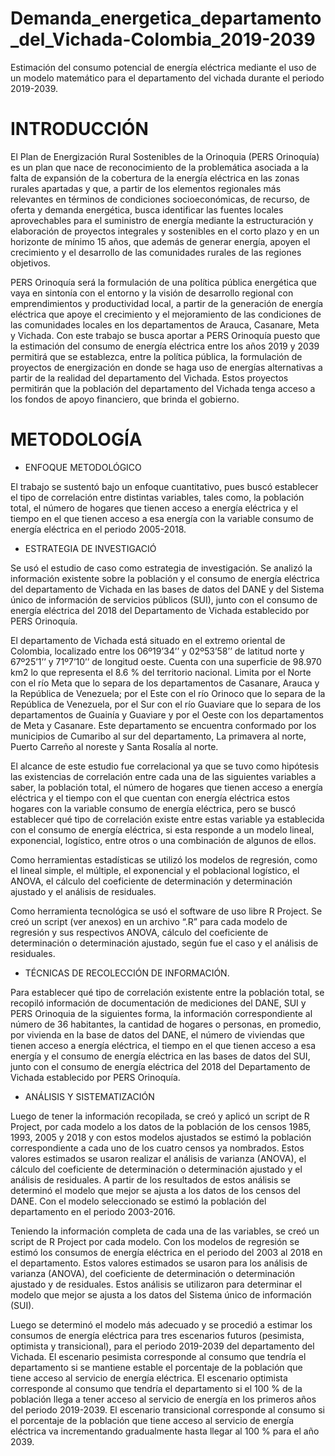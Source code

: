 # Demanda_energetica_departamento_del_Vichada-Colombia_2019-2039
Estimación del consumo potencial de energía eléctrica mediante el uso de un modelo matemático para el departamento del vichada durante el periodo 2019-2039.

# INTRODUCCIÓN

El Plan de Energización Rural Sostenibles de la Orinoquia (PERS Orinoquía) es un plan que nace de reconocimiento de la problemática asociada a la falta de
expansión de la cobertura de la energía eléctrica en las zonas rurales apartadas y que, a partir de los elementos regionales más relevantes en términos de
condiciones socioeconómicas, de recurso, de oferta y demanda energética, busca identificar las fuentes locales aprovechables para el suministro de energía
mediante la estructuración y elaboración de proyectos integrales y sostenibles en el corto plazo y en un horizonte de mínimo 15 años, que además de generar
energía, apoyen el crecimiento y el desarrollo de las comunidades rurales de las regiones objetivos.

PERS Orinoquía será la formulación de una política pública energética que vaya en sintonía con el entorno y la visión de desarrollo regional con emprendimientos y productividad local, a partir de la generación de energía eléctrica que apoye el crecimiento y el mejoramiento de las condiciones de las comunidades locales en los departamentos de Arauca, Casanare, Meta y Vichada. 
Con este trabajo se busca aportar a PERS Orinoquía puesto que la estimación del consumo de energía eléctrica entre los años 2019 y 2039 permitirá que se
establezca, entre la política pública, la formulación de proyectos de energización en donde se haga uso de energías alternativas a partir de la realidad del
departamento del Vichada. Estos proyectos permitirán que la población del departamento del Vichada tenga acceso a los fondos de apoyo financiero, que
brinda el gobierno.


# METODOLOGÍA

- ENFOQUE METODOLÓGICO

El trabajo se sustentó bajo un enfoque cuantitativo, pues buscó establecer el tipo de correlación entre distintas variables, tales como, la población total, el número de hogares que tienen acceso a energía eléctrica y el tiempo en el que tienen acceso a esa energía con la variable consumo de energía eléctrica en el periodo 2005-2018.

- ESTRATEGIA DE INVESTIGACIÓ

Se usó el estudio de caso como estrategia de investigación. Se analizó la información existente sobre la población y el consumo de energía eléctrica del
departamento de Vichada en las bases de datos del DANE y del Sistema único de información de servicios públicos (SUI), junto con el consumo de energía eléctrica del 2018 del Departamento de Vichada establecido por PERS Orinoquía.

El departamento de Vichada está situado en el extremo oriental de Colombia, localizado entre los 06º19’34’’ y 02º53’58’’ de latitud norte y 67º25’1’’ y 71º7’10’’ de longitud oeste. Cuenta con una superficie de 98.970 km2 lo que representa el 8.6 % del territorio nacional. Limita por el Norte con el río Meta que lo separa de los departamentos de Casanare, Arauca y la República de Venezuela; por el Este con el río Orinoco que lo separa de la República de Venezuela, por el Sur con el río Guaviare que lo separa de los departamentos de Guainía y Guaviare y por el Oeste con los departamentos de Meta y Casanare. Este departamento se encuentra conformado por los municipios de Cumaribo al sur del departamento, La primavera al norte, Puerto Carreño al noreste y Santa Rosalía al norte.

El alcance de este estudio fue correlacional ya que se tuvo como hipótesis las existencias de correlación entre cada una de las siguientes variables a saber, la población total, el número de hogares que tienen acceso a energía eléctrica y el tiempo con el que cuentan con energía eléctrica estos hogares con la variable consumo de energía eléctrica, pero se buscó establecer qué tipo de correlación existe entre estas variable ya establecida con el consumo de energía eléctrica, si esta responde a un modelo lineal, exponencial, logístico, entre otros o una combinación de algunos de ellos.

Como herramientas estadísticas se utilizó los modelos de regresión, como el lineal simple, el múltiple, el exponencial y el poblacional logístico, el ANOVA, el cálculo del coeficiente de determinación y determinación ajustado y el análisis de residuales.

Como herramienta tecnológica se usó el software de uso libre R Project. Se creó un script (ver anexos) en un archivo “.R” para cada modelo de regresión y sus
respectivos ANOVA, cálculo del coeficiente de determinación o determinación ajustado, según fue el caso y el análisis de residuales.

- TÉCNICAS DE RECOLECCIÓN DE INFORMACIÓN.

Para establecer qué tipo de correlación existente entre la población total, se recopiló información de documentación de mediciones del DANE, SUI y PERS
Orinoquia de la siguientes forma, la información correspondiente al número de 36 habitantes, la cantidad de hogares o personas, en promedio, por vivienda en la base de datos del DANE, el número de viviendas que tienen acceso a energía eléctrica, el tiempo en el que tienen acceso a esa energía y el consumo de energía eléctrica en las bases de datos del SUI, junto con el consumo de energía eléctrica del 2018 del Departamento de Vichada establecido por PERS Orinoquía.

- ANÁLISIS Y SISTEMATIZACIÓN

Luego de tener la información recopilada, se creó y aplicó un script de R Project, por cada modelo a los datos de la población de los censos 1985, 1993, 2005 y 2018 y con estos modelos ajustados se estimó la población correspondiente a cada uno de los cuatro censos ya nombrados. Estos valores estimados se usaron
realizar el análisis de varianza (ANOVA), el cálculo del coeficiente de determinación o determinación ajustado y el análisis de residuales. A partir de los
resultados de estos análisis se determinó el modelo que mejor se ajusta a los datos de los censos del DANE. Con el modelo seleccionado se estimó la población
del departamento en el periodo 2003-2016.

Teniendo la información completa de cada una de las variables, se creó un script de R Project por cada modelo. Con los modelos de regresión se estimó los
consumos de energía eléctrica en el periodo del 2003 al 2018 en el departamento. Estos valores estimados se usaron para los análisis de varianza (ANOVA), del
coeficiente de determinación o determinación ajustado y de residuales. Estos análisis se utilizaron para determinar el modelo que mejor se ajusta a los datos del Sistema único de información (SUI).

Luego se determinó el modelo más adecuado y se procedió a estimar los consumos de energía eléctrica para tres escenarios futuros (pesimista, optimista y
transicional), para el periodo 2019-2039 del departamento del Vichada. El escenario pesimista corresponde al consumo que tendría el departamento si se
mantiene estable el porcentaje de la población que tiene acceso al servicio de energía eléctrica. El escenario optimista corresponde al consumo que tendría el departamento si el 100 % de la población llega a tener acceso al servicio de energía en los primeros años del periodo 2019-2039. El escenario transicional
corresponde al consumo si el porcentaje de la población que tiene acceso al servicio de energía eléctrica va incrementando gradualmente hasta llegar al 100 %
para el año 2039.
